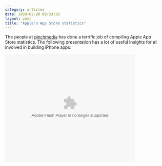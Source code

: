 ```yaml
---
category: articles
date: 2009-02-20 08:53:56
layout: post
title: "Apple's App Store statistics"
---
```


<p>The people at <a href="http://www.pinchmedia.com/appstore-secrets/">pinchmedia</a> has done a terrific job of compiling Apple App Store statistics. The following presentation has a lot of useful insights for all involved in building iPhone apps:</p>

<object style="margin:0px" width="425" height="355">
  <param name="movie" value="http://static.slideshare.net/swf/ssplayer2.swf?doc=pinchmedianycdevmeetup-1235013090651786-2&stripped_title=iphone-appstore-secrets-pinch-media" >
  <param name="allowFullScreen" value="true"/>
  <param name="allowScriptAccess" value="always"/>
  <embed src="http://static.slideshare.net/swf/ssplayer2.swf?doc=pinchmedianycdevmeetup-1235013090651786-2&stripped_title=iphone-appstore-secrets-pinch-media" type="application/x-shockwave-flash" allowscriptaccess="always" allowfullscreen="true" width="425" height="355"/>
</object>

